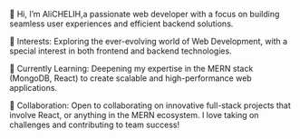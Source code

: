 👋 Hi, I’m AliCHELIH,a passionate web developer with a focus on building seamless user experiences and efficient backend solutions.

👀 Interests: Exploring the ever-evolving world of Web Development, with a special interest in both frontend and backend technologies. 

🌱 Currently Learning: Deepening my expertise in the MERN stack (MongoDB, React) to create scalable and high-performance web applications. 

💞️ Collaboration: Open to collaborating on innovative full-stack projects that involve React, or anything in the MERN ecosystem. I love taking on challenges and contributing to team success!





